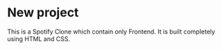 # New project
This is a Spotify Clone which contain only Frontend. It is built completely using HTML and CSS.
